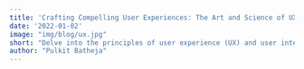 ```yaml
---
title: 'Crafting Compelling User Experiences: The Art and Science of UX/UI Design'
date: '2022-01-02'
image: "img/blog/ux.jpg"
short: "Delve into the principles of user experience (UX) and user interface (UI) design, providing tips and case studies that illustrate how thoughtful design can enhance customer satisfaction and loyalty."
author: "Pulkit Batheja"
---
```

